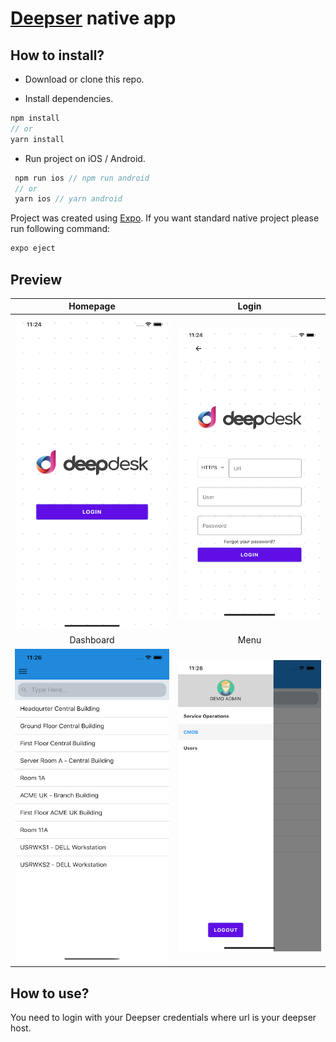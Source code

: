 # [Deepser](https://deepser.com/) native app

## How to install?

* Download or clone this repo.

* Install dependencies.

```js
npm install
// or
yarn install
```

* Run project on iOS / Android.

```js
 npm run ios // npm run android
 // or
 yarn ios // yarn android
```

Project was created using [Expo](https://expo.io/). If you want standard native project please run following command:

```js
expo eject
```

## Preview
| Homepage | Login |
:-------------------------:|:-------------------------:
|![HomeScreen](./Images/HomeScreen.png)|![LoginScreen](./Images/LoginScreen.png)|
| Dashboard | Menu |
|![List](./Images/List.png)|![SideMenu](./Images/SideMenu.png) |


## How to use?
You need to login with your Deepser credentials where url is your deepser host.

